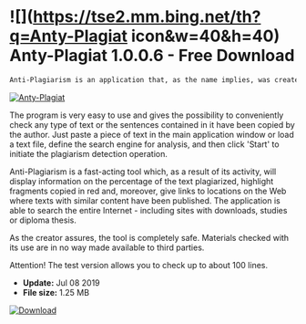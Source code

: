 # ![](https://tse2.mm.bing.net/th?q=Anty-Plagiat icon&w=40&h=40) Anty-Plagiat 1.0.0.6 - Free Download

```sh
Anti-Plagiarism is an application that, as the name implies, was created to detect all kinds of plagiarism in texts.
```
[![Anty-Plagiat](https://gallery.dpcdn.pl/imgc/Tools/82437/g_-_420x350_1.5_-_xf5234ac8-1798-4a9c-b62a-f2311375320f.png)](https://softexe.net/win/business/other/anty-plagiat:pRbgb.html)

The program is very easy to use and gives the possibility to conveniently check any type of text or the sentences contained in it have been copied by the author. Just paste a piece of text in the main application window or load a text file, define the search engine for analysis, and then click 'Start' to initiate the plagiarism detection operation.
 
 Anti-Plagiarism is a fast-acting tool which, as a result of its activity, will display information on the percentage of the text plagiarized, highlight fragments copied in red and, moreover, give links to locations on the Web where texts with similar content have been published. The application is able to search the entire Internet - including sites with downloads, studies or diploma thesis.
 
 As the creator assures, the tool is completely safe. Materials checked with its use are in no way made available to third parties.
 
 Attention!
 The test version allows you to check up to about 100 lines.


- **Update:** Jul 08 2019
- **File size:** 1.25 MB

[![Download](https://cdn.softexe.net/static/img/download.png)](https://softexe.net/win/business/other/anty-plagiat:pRbgb.html)

